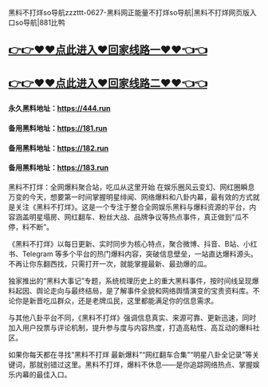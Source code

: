 黑料不打烊so导航zzzttt-0627-黑料网正能量不打烊so导航|黑料不打烊网页版入口so导航|881比鸭

## [👉👉♥♥点此进入♥回家线路一♥♥👈👈](https://unpkg.com/182run/index.html)
## [👉👉♥♥点此进入♥回家线路二♥♥👈👈](https://unpkg.com/182-1run/index.html)

#### 永久黑料地址：https://444.run
#### 备用黑料地址：https://181.run
#### 备用黑料地址：https://182.run
#### 备用黑料地址：https://183.run

黑料不打烊：全网爆料聚合站，吃瓜从这里开始
在娱乐圈风云变幻、网红圈瞬息万变的今天，想要第一时间掌握明星绯闻、网络爆料和八卦内幕，最有效的方式就是关注《黑料不打烊》。这是一个专注于整合全网娱乐黑料与爆料资源的平台，内容涵盖明星塌房、网红翻车、粉丝大战、品牌争议等热点事件，真正做到“瓜不停，料不断”。

《黑料不打烊》以每日更新、实时同步为核心特点，聚合微博、抖音、B站、小红书、Telegram 等多个平台的热门爆料内容，突破信息壁垒，一站直达爆料源头。不再让你东翻西找，只需打开一次，就能掌握最新、最劲爆的瓜。

独家推出的“黑料大事记”专题，系统梳理历史上的重大黑料事件，按时间线呈现爆料起因、舆论走向与最终结局，是了解事件全貌和网络舆情演变的宝贵资料库。不论你是新晋吃瓜群众，还是老牌瓜民，这里都能满足你的信息需求。

与其他八卦平台不同，《黑料不打烊》强调信息真实、来源可靠、更新迅速，同时加入用户投票与评论机制，提升参与度与内容热度，打造高粘性、高互动的爆料社区。

如果你每天都在寻找“黑料不打烊 最新爆料”“网红翻车合集”“明星八卦全记录”等关键词，那就别错过这里。黑料不打烊，爆料不休息——是你追踪网络热点、掌握娱乐内幕的最佳入口。




